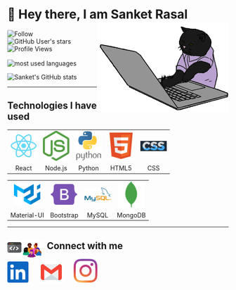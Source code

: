 <div>

# 👋 Hey there, I am Sanket Rasal <img align='right' src="/.github/cat.gif" height="" width="300" alt="coding cat">

</div>

<div>

<!-- <img alt="GitHub followers" src="https://img.shields.io/github/followers/SRasalParkar?label=follow&logo=github&style=flat-square"> -->

![Follow](https://img.shields.io/github/followers/SRasalParkar?label=follow&logo=github&style=flat-square)
![GitHub User's stars](https://img.shields.io/github/stars/SRasalParkar?label=%E2%AD%90GitHub%20stars&style=flat-square)
![Profile Views](https://komarev.com/ghpvc/?username=SRasalParkar&style=flat-square&color=ff69b4)

</div>

<img align="center" src="https://github-readme-stats.vercel.app/api/top-langs?username=SRasalParkar&show_icons=true&locale=en&layout=compact&theme=radical" alt="most used languages" />

![Sanket's GitHub stats](https://github-readme-stats.vercel.app/api?username=SRasalParkar&show_icons=true&theme=radical&layout=compact)

---

## Technologies I have used

<table >
	<tr align="center">
		<td >
		<img src="/.github/icons/react.png" width="60"/>
		</td>
		<td >
		<img src="/.github/icons/nodejs.svg" width="60"/>
		</td>
    <td >
		<img src="/.github/icons/python-vertical.svg" width="60"/>
		</td>
    <td >
		<img src="/.github/icons/html5.svg" width="60"/>
		</td>
    <td >
		<img src="/.github/icons/css.svg" width="60"/>
		</td>
	</tr>
	<tr align="center">
		<td>React</td>
		<td>Node.js</td>
		<td>Python</td>
		<td>HTML5</td>
		<td>CSS</td>
	</tr>
</table>
<table >
	<tr align="center">
		<td>
			<img src="/.github/icons/materialui.svg" width="60"/>
		</td>
		<td >
			<img src="/.github/icons/bootstrap.svg" width="60"/>
		</td>
		<td >
			<img src="/.github/icons/mysql-official.svg" width="60"/>
		</td>
		<td >
			<img src="/.github/icons/mongodb.svg" width="60"/>
		</td>
	</tr>
	<tr align="center">
		<td>Material-UI</td>
		<td>Bootstrap</td>
		<td>MySQL</td>
		<td>MongoDB</td>
	</tr>
</table>

---

## <img src="/.github/code.gif" width="32" align="left">

<!-- <div>
 <img align='right' src="/.github/octocat.gif" width="400" alt="octocat">
</div> -->

## <img src="/.github/community.gif" width="48" align="left">&nbsp;&nbsp;Connect with me

<p align="left">
<a href="https://www.linkedin.com/in/sanket-rasal/"><img src="/.github/icons/linkedin.svg" width="48"></a>&nbsp;&nbsp;&nbsp;&nbsp;&nbsp;&nbsp;
<a href="mailto:SRasal@parkar.digital"><img src="/.github/icons/email.svg" width="48"></a>&nbsp;&nbsp;&nbsp;&nbsp;&nbsp;&nbsp;
<a href="https://instagram.com/i_iz_sanket"><img src="/.github/icons/instagram-icon.svg" width="54"></a>&nbsp;&nbsp;&nbsp;&nbsp;&nbsp;&nbsp;
</p>
